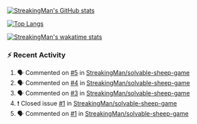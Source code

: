 [![StreakingMan's GitHub stats](https://streakingman-github-readme-stats.vercel.app/api?username=StreakingMan&show_icons=true)](https://github.com/anuraghazra/github-readme-stats)

[![Top Langs](https://streakingman-github-readme-stats.vercel.app/api/top-langs/?username=StreakingMan&layout=compact&langs_count=8)](https://github.com/anuraghazra/github-readme-stats)

[![StreakingMan's wakatime stats](https://streakingman-github-readme-stats.vercel.app/api/wakatime?username=StreakingMan&layout=compact&langs_count=8)](https://github.com/anuraghazra/github-readme-stats)

### :zap: Recent Activity

<!--START_SECTION:activity-->
1. 🗣 Commented on [#5](https://github.com/StreakingMan/solvable-sheep-game/issues/5) in [StreakingMan/solvable-sheep-game](https://github.com/StreakingMan/solvable-sheep-game)
2. 🗣 Commented on [#4](https://github.com/StreakingMan/solvable-sheep-game/issues/4) in [StreakingMan/solvable-sheep-game](https://github.com/StreakingMan/solvable-sheep-game)
3. 🗣 Commented on [#3](https://github.com/StreakingMan/solvable-sheep-game/issues/3) in [StreakingMan/solvable-sheep-game](https://github.com/StreakingMan/solvable-sheep-game)
4. ❗️ Closed issue [#1](https://github.com/StreakingMan/solvable-sheep-game/issues/1) in [StreakingMan/solvable-sheep-game](https://github.com/StreakingMan/solvable-sheep-game)
5. 🗣 Commented on [#1](https://github.com/StreakingMan/solvable-sheep-game/issues/1) in [StreakingMan/solvable-sheep-game](https://github.com/StreakingMan/solvable-sheep-game)
<!--END_SECTION:activity-->


<!---
StreakingMan/StreakingMan is a ✨ special ✨ repository because its `README.md` (this file) appears on your GitHub profile.
You can click the Preview link to take a look at your changes.
--->


